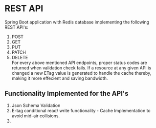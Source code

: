# REST API 

Spring Boot application with Redis database implementing the following REST API's:
1. POST
2. GET
3. PUT
4. PATCH
5. DELETE <br/>
For every above mentioned API endpoints, proper status codes are returned when validation check fails.
If a resource at any given API is changed a new ETag value is generated to handle the cache thereby, making it more effecient and saving bandwidth.

## Functionality Implemented for the API's

1. Json Schema Validation
2. E-tag conditional read/ write functionality - Cache Implementation to avoid mid-air collisions.
3.  

